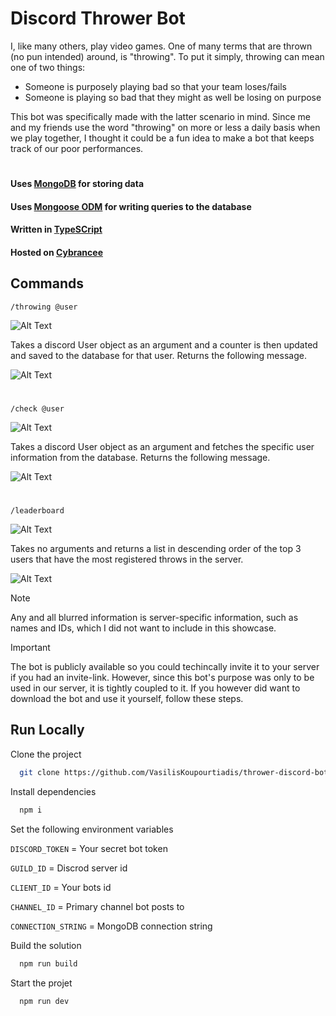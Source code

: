 # Discord Thrower Bot

I, like many others, play video games. One of many terms that are thrown (no pun intended) around, is "throwing". To put it simply, throwing can mean one of two things:

- Someone is purposely playing bad so that your team loses/fails
- Someone is playing so bad that they might as well be losing on purpose

This bot was specifically made with the latter scenario in mind. Since me and my friends use the word "throwing" on more or less a daily basis when we play together, I thought it could be a fun idea to make a bot that keeps track of our poor performances.

#

#### Uses [MongoDB](https://www.mongodb.com/) for storing data

#### Uses [Mongoose ODM](https://mongoosejs.com/) for writing queries to the database

#### Written in [TypeSCript](https://www.typescriptlang.org/)

#### Hosted on [Cybrancee](https://cybrancee.com/)

## Commands

```
/throwing @user
```

![Alt Text](https://i.imgur.com/5dFtn0C.png)

Takes a discord User object as an argument and a counter is then updated and saved to the database for that user. Returns the following message.

![Alt Text](https://i.imgur.com/ompMmkf.png)

#

```
/check @user
```

![Alt Text](https://i.imgur.com/zz5TRxH.png)

Takes a discord User object as an argument and fetches the specific user information from the database. Returns the following message.

![Alt Text](https://i.imgur.com/2p7RVKE.png)

#

```
/leaderboard
```

![Alt Text](https://i.imgur.com/fdQHVw4.png)

Takes no arguments and returns a list in descending order of the top 3 users that have the most registered throws in the server.

![Alt Text](https://i.imgur.com/myuHsUq.png)

> [!NOTE]
> Any and all blurred information is server-specific information, such as names and IDs, which I did not want to include in this showcase.

> [!IMPORTANT]
> The bot is publicly available so you could techincally invite it to your server if you had an invite-link. However, since this bot's purpose was only to be used in our server, it is tightly coupled to it. If you however did want to download the bot and use it yourself, follow these steps.

## Run Locally

Clone the project

```bash
  git clone https://github.com/VasilisKoupourtiadis/thrower-discord-bot.git
```

Install dependencies

```bash
  npm i
```

Set the following environment variables

`DISCORD_TOKEN` = Your secret bot token

`GUILD_ID` = Discrod server id

`CLIENT_ID` = Your bots id

`CHANNEL_ID` = Primary channel bot posts to

`CONNECTION_STRING` = MongoDB connection string

Build the solution

```bash
  npm run build
```

Start the projet

```bash
  npm run dev
```
